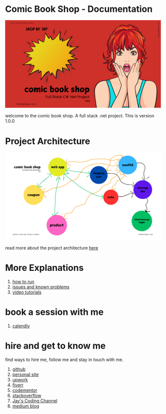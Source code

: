 # Comic Book Shop - Documentation

[<img src="cbsa.png">]()

welcome to the comic book shop. A full stack .net project. This is version 1.0.0

# Project Architecture

[<img src="cbsb.png">]()

read more about the project architecture [here](projectarc.md)

# More Explanations

1. [how to run](howtorun.md)
1. [issues and known problems](issues.md)
1. [video tutorials](video.md)

# book a session with me

1. [calendly](https://calendly.com/jaycodingtutor/30min)

# hire and get to know me

find ways to hire me, follow me and stay in touch with me.

1. [github](https://github.com/Jay-study-nildana)
1. [personal site](https://thechalakas.com)
1. [upwork](https://www.upwork.com/fl/vijayasimhabr)
1. [fiverr](https://www.fiverr.com/jay_codeguy)
1. [codementor](https://www.codementor.io/@vijayasimhabr)
1. [stackoverflow](https://stackoverflow.com/users/5338888/jay)
1. [Jay's Coding Channel](https://www.youtube.com/channel/UCJJVulg4J7POMdX0veuacXw/)
1. [medium blog](https://medium.com/@vijayasimhabr)
